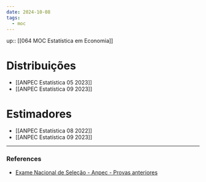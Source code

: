 ```yaml
---
date: 2024-10-08
tags:
  - moc
---
```


up:: [[064 MOC Estatística em Economia]]

# Distribuições
- [[ANPEC Estatística 05 2023]]
- [[ANPEC Estatística 09 2023]]

# Estimadores
- [[ANPEC Estatística 08 2022]]
- [[ANPEC Estatística 09 2023]]


---
### References
- [Exame Nacional de Seleção - Anpec - Provas anteriores](https://exame.anpec.org.br/index.php?r=site/provasAnteriores)